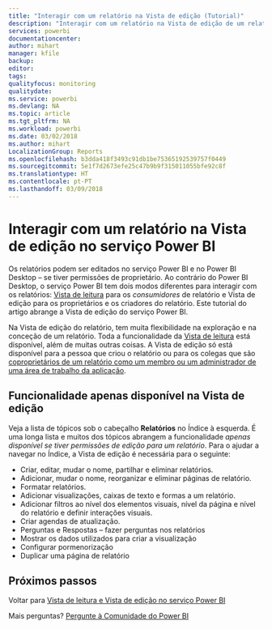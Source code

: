 ```yaml
---
title: "Interagir com um relatório na Vista de edição (Tutorial)"
description: "Interagir com um relatório na Vista de edição de um relatório no serviço Power BI"
services: powerbi
documentationcenter: 
author: mihart
manager: kfile
backup: 
editor: 
tags: 
qualityfocus: monitoring
qualitydate: 
ms.service: powerbi
ms.devlang: NA
ms.topic: article
ms.tgt_pltfrm: NA
ms.workload: powerbi
ms.date: 03/02/2018
ms.author: mihart
LocalizationGroup: Reports
ms.openlocfilehash: b3dda418f3493c91db1be75365192539757f0449
ms.sourcegitcommit: 5e1f7d2673efe25c47b9b9f315011055bfe92c8f
ms.translationtype: HT
ms.contentlocale: pt-PT
ms.lasthandoff: 03/09/2018
---
```

# <a name="interact-with-a-report-in-editing-view-in-power-bi-service"></a>Interagir com um relatório na Vista de edição no serviço Power BI
Os relatórios podem ser editados no serviço Power BI e no Power BI Desktop – se tiver permissões de proprietário. Ao contrário do Power BI Desktop, o serviço Power BI tem dois modos diferentes para interagir com os relatórios: [Vista de leitura](service-reading-view-and-editing-view.md) para os *consumidores* de relatório e Vista de edição para os proprietários e os criadores do relatório. Este tutorial do artigo abrange a Vista de edição do serviço Power BI. 

Na Vista de edição do relatório, tem muita flexibilidade na exploração e na conceção de um relatório. Toda a funcionalidade da [Vista de leitura](service-reading-view-and-editing-view.md) está disponível, além de muitas outras coisas. A Vista de edição só está disponível para a pessoa que criou o relatório ou para os colegas que são [coproprietários de um relatório como um membro ou um administrador de uma área de trabalho da aplicação](service-create-distribute-apps.md).

## <a name="functionality-only-available-in-editing-view"></a>Funcionalidade apenas disponível na Vista de edição
Veja a lista de tópicos sob o cabeçalho **Relatórios** no Índice à esquerda. É uma longa lista e muitos dos tópicos abrangem a funcionalidade *apenas disponível se tiver permissões de edição para um relatório*.  Para o ajudar a navegar no Índice, a Vista de edição é necessária para o seguinte:

* Criar, editar, mudar o nome, partilhar e eliminar relatórios.
* Adicionar, mudar o nome, reorganizar e eliminar páginas de relatório.
* Formatar relatórios.
* Adicionar visualizações, caixas de texto e formas a um relatório.
* Adicionar filtros ao nível dos elementos visuais, nível da página e nível do relatório e definir interações visuais.
* Criar agendas de atualização.
* Perguntas e Respostas – fazer perguntas nos relatórios
* Mostrar os dados utilizados para criar a visualização 
* Configurar pormenorização
* Duplicar uma página de relatório


## <a name="next-steps"></a>Próximos passos
Voltar para [Vista de leitura e Vista de edição no serviço Power BI](service-reading-view-and-editing-view.md)

Mais perguntas? [Pergunte à Comunidade do Power BI](http://community.powerbi.com/)

